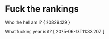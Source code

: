 # Fuck the rankings

Who the hell am I?
{ 20829429 }

What fucking year is it?
[ 2025-06-18T11:33:20Z ]

